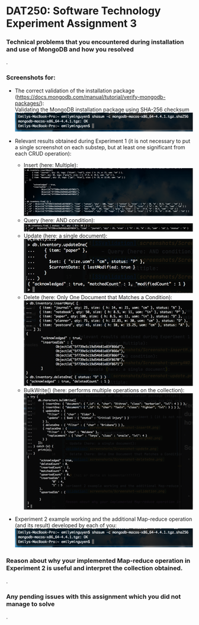 # DAT250: Software Technology Experiment Assignment 3

### Technical problems that you encountered during installation and use of MongoDB and how you resolved
.

### Screenshots for:
- The correct validation of the installation package (https://docs.mongodb.com/manual/tutorial/verify-mongodb-packages/):  
Validating the MongoDB installation package using SHA-256 checksum  
![SSValidation](screenshots/Screenshot-validation.png)

- Relevant results obtained during Experiment 1 (it is not necessary to put a single screenshot on each substep, but at least one significant from each CRUD operation):  
    - Insert (here: Multiple):
![insert](screenshots/Screenshot-insertM.png)
    - Query (here: AND condition):
![query](screenshots/Screenshot-queryAND.png)
    - Update (here: a single document):
![Update](screenshots/Screenshot-update.png)
    - Delete (here: Only One Document that Matches a Condition):
![Delete](screenshots/Screenshot-deleteOne.png)
    - BulkWrite() (here: performs multiple operations on the collection):
![BulkWrite](screenshots/Screenshot-bulkWrite.png)


[//]: # (hei er dette en kommentar??????)

- Experiment 2 example working and the additional Map-reduce operation (and its result) developed by each of you:  
![SSValidation](screenshots/Screenshot-validation.png)

### Reason about why your implemented Map-reduce operation in Experiment 2 is useful and interpret the collection obtained.
.

### Any pending issues with this assignment which you did not manage to solve
.
